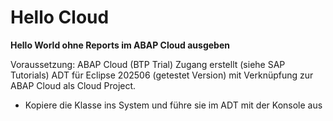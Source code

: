 # Hello Cloud

**Hello World ohne Reports im ABAP Cloud ausgeben**

Voraussetzung: ABAP Cloud (BTP Trial) Zugang erstellt (siehe SAP Tutorials)
  ADT für Eclipse 202506 (getestet Version) mit Verknüpfung zur ABAP Cloud als Cloud Project.

- Kopiere die Klasse ins System und führe sie im ADT mit der Konsole aus


